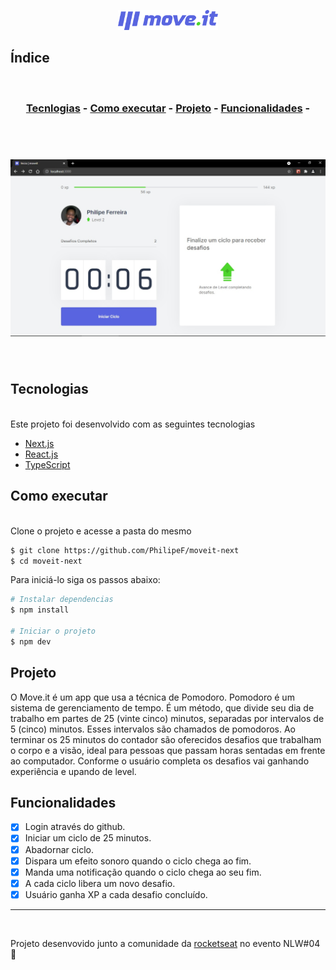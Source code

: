<p align="center">
<img alt="moveit-next" src="/public/logo-full.svg" width="160px">
</p>

## Índice
<br>
<h3 align="center">

[Tecnlogias](#tecnologias) - 
[Como executar](#como-executar) - 
[Projeto](#projeto) - 
[Funcionalidades](#funcionalidades) - 
</h3>
<br>

<h1 align="center">
  <img alt='telaprojeto' src='/public/telaprojet.jpg'>
</h1>
<br>

## Tecnologias
<br>
Este projeto foi desenvolvido com as seguintes tecnologias

- [Next.js](https://nextjs.org/)
- [React.js](https://pt-br.reactjs.org/)
- [TypeScript](https://www.typescriptlang.org/)

## Como executar 

<br>
Clone o projeto e acesse a pasta do mesmo 
</br>

```bash
$ git clone https://github.com/PhilipeF/moveit-next
$ cd moveit-next 
```
Para iniciá-lo siga os passos abaixo: 
```bash
# Instalar dependencias
$ npm install  

# Iniciar o projeto
$ npm dev 
```


## Projeto

O Move.it é um app que usa a técnica de Pomodoro. 
Pomodoro é um sistema de gerenciamento de tempo. É um método, que divide seu dia de trabalho em partes de 25 (vinte cinco) minutos, separadas por intervalos de 5 (cinco) minutos. Esses intervalos são chamados de pomodoros. Ao terminar os 25 minutos do contador são oferecidos desafios que trabalham o corpo e a visão, ideal para pessoas que passam horas sentadas em frente ao computador. Conforme o usuário completa os desafios vai ganhando experiência e upando de level.

## Funcionalidades
- [x] Login através do github.
- [x] Iniciar um ciclo de 25 minutos.
- [x] Abadornar ciclo.
- [x] Dispara um efeito sonoro quando o ciclo chega ao fim.
- [x] Manda uma notificação quando o ciclo chega ao seu fim.
- [x] A cada ciclo libera um novo desafio.
- [x] Usuário ganha XP a cada desafio concluído.

---
<br>


Projeto desenvovido junto a comunidade da [rocketseat](https://rocketseat.com.br/) no evento NLW#04💜  
 
